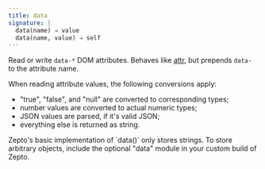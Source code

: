 ```yaml
---
title: data
signature: |
  data(name) ⇒ value
  data(name, value) ⇒ self
---
```


Read or write `data-*` DOM attributes. Behaves like [attr](#attr), but prepends
`data-` to the attribute name.

When reading attribute values, the following conversions apply:

* "true", "false", and "null" are converted to corresponding types;
* number values are converted to actual numeric types;
* JSON values are parsed, if it's valid JSON;
* everything else is returned as string.

<p class=compat>
  Zepto's basic implementation of `data()` only stores strings.
  To store arbitrary objects, include the optional "data" module
  in your custom build of Zepto.
</p>
